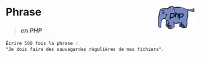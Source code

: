 # **Phrase**  <img align="right" src="../../src/img/php.gif" alt="PHP" title="PHP" widht="auto" height="64px">

> ### ***en PHP***

    Écrire 500 fois la phrase :
    "Je dois faire des sauvegardes règulières de mes fichiers".